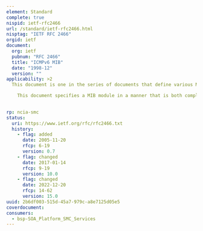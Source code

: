 ```yaml
---
element: Standard
complete: true
nispid: ietf-rfc2466
url: /standard/ietf-rfc2466.html
nisptag: "IETF RFC 2466"
orgid: ietf
document:
  org: ietf
  pubnum: "RFC 2466"
  title: "ICMPv6 MIB"
  date: "1998-12"
  version: ""
applicability: >2
  This document is one in the series of documents that define various MIB object groups for IPv6. Specifically, the ICMPv6 group is defined in this document.  This memo defines a portion of the Management Information Base (MIB) for use with network management protocols in the IPv6-based internets.

    This document specifies a MIB module in a manner that is both compliant to the SNMPv2 SMI, and semantically identical to the peer SNMPv1 definitions.

  
rp: ncia-smc
status:
  uri: https://www.ietf.org/rfc/rfc2466.txt
  history: 
    - flag: added
      date: 2005-11-20
      rfcp: 6-19
      version: 0.7
    - flag: changed
      date: 2017-01-14
      rfcp: 9-19
      version: 10.0
    - flag: changed
      date: 2022-12-20
      rfcp: 14-62
      version: 15.0
uuid: 2b6df003-515d-45a7-979c-a8e7125d05e5
coverdocument:
consumers:
  - bsp-SOA_Platform_SMC_Services
---
```

